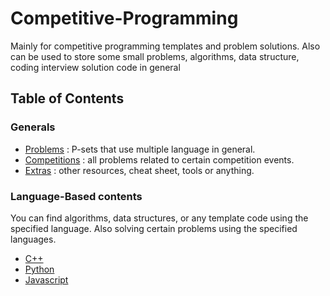 # Competitive-Programming
Mainly for competitive programming templates and problem solutions. 
Also can be used to store some small problems, algorithms, data structure, coding interview solution code in general

## Table of Contents
### Generals
- [Problems](problems/) : P-sets that use multiple language in general.
- [Competitions](competitions/) : all problems related to certain competition events.
- [Extras](extras/) : other resources, cheat sheet, tools or anything.

### Language-Based contents
You can find algorithms, data structures, or any template code using the specified language. 
Also solving certain problems using the specified languages.
- [C++](Cpp/)
- [Python](python/)
- [Javascript](javascript/)
